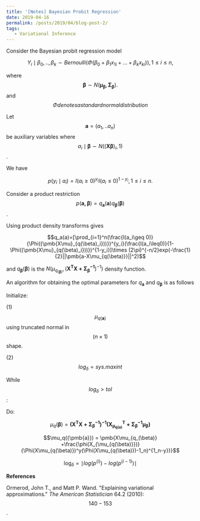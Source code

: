 ```yaml
---
title: '[Notes] Bayesian Probit Regression'
date: 2019-04-16
permalink: /posts/2019/04/blog-post-2/
tags:
   - Variational Inference
---
```


Consider the Bayesian probit regression model 

$$Y_i\mid\beta_0,..,\beta_k \sim Bernoulli(\Phi(\beta_0+\beta_1x_{1i}+...+\beta_kx_{ki})), 1\leq i\leq n,$$

where $$\pmb{\beta}\sim N(\pmb{\mu_{\beta}},\pmb{\Sigma_{\beta}}).$$ and $$\Phi denotes a standard normal distribution$$

Let $$\pmb{a}=(a_1,..a_n)$$ be auxiliary variables where $$a_i\mid\pmb{\beta} \sim N((\pmb{X\beta})_i,1)$$. 

We have

$$p(y_i \mid a_i)= I(a_i\geq 0)^{y_i}I(a_i\leq 0)^{1-y_i}, 1 \leq i  \leq n.$$

Consider a product restriction $$p(\pmb{a,\beta})=q_{\pmb{a}}(\pmb{a})q_{\pmb{\beta}}(\pmb{\beta})$$.

Using product density transforms gives 

$$q_a(a)=[\prod_{i=1}^n(\frac{I(a_i\geq 0)}{\Phi((\pmb{X\mu}_{q(\beta)_i}))})^{y_i}(\frac{I(a_i\leq0)}{1-\Phi((\pmb{X\mu}_{q(\beta)_i}))})^{1-y_i}]\times (2\pi)^{-n/2}exp(-\frac{1}{2}||\pmb{a-X\mu_{q(\beta)}}||^2)$$

and $q_{\pmb{\beta}}(\pmb{\beta})$ is the $N(\mu_{q_{(\pmb{\beta})}},(\pmb{X^TX+\Sigma_{\beta}^{-1}})^{-1})$ density function.

An algorithm for obtaining the optimal parameters for $q_{\pmb{a}}$ and $q_{\pmb{\beta}}$ is as follows

Initialize: 

  (1)  $$\mu_{q(\pmb{a})}$$ using truncated normal in $$(n \times 1)$$ shape.

  (2)  $$log_\delta = sys.maxint$$

While $$log_\delta > tol$$:

   Do:

   $$\mu_q({\pmb{\beta}})= \pmb{(X^TX+\Sigma_{\beta}^{-1})^{-1}(X^T_{\mu_{q(a)}} + \Sigma_{\beta}^{-1}\mu_{\beta})}$$

   $$\mu_q({\pmb{a}}) = \pmb{X\mu_{q_(\beta)} +\frac{\phi(X_{\mu_{q(\beta)}})}{\Phi(X\mu_{q(\beta)})^y(\Phi(X\mu_{q(\beta)})-1_n)^{1_n-y}}}$$

   $$\log_\delta = \mid log(p^{(i)})-log(p^{(i-1)})\mid$$



**References**

Ormerod, John T., and Matt P. Wand. "Explaining variational approximations." *The American Statistician* 64.2 (2010): $$140-153$$.